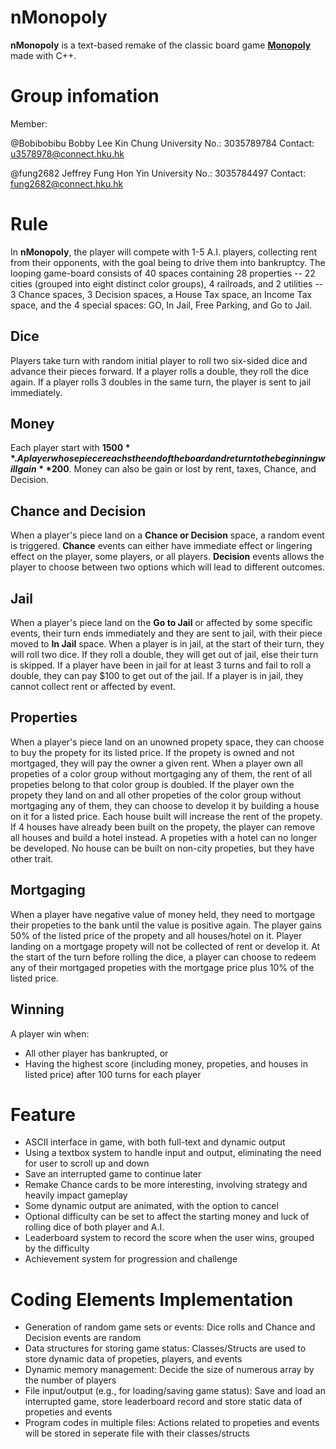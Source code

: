 # nMonopoly
**nMonopoly** is a text-based remake of the classic board game [**Monopoly**](https://en.wikipedia.org/wiki/Monopoly_(game)) made with C++.


# Group infomation
Member: 

@Bobibobibu Bobby Lee Kin Chung   University No.: 3035789784   Contact: u3578978@connect.hku.hk

@fung2682 Jeffrey Fung Hon Yin   University No.: 3035784497   Contact: fung2682@connect.hku.hk
       
       
# Rule
In **nMonopoly**, the player will compete with 1-5 A.I. players, collecting rent from their opponents, with the goal being to drive them into bankruptcy. The looping game-board consists of 40 spaces containing 28 properties -- 22 cities (grouped into eight distinct color groups), 4 railroads, and 2 utilities -- 3 Chance spaces, 3 Decision spaces, a House Tax space, an Income Tax space, and the 4 special spaces: GO, In Jail, Free Parking, and Go to Jail.

## Dice
Players take turn with random initial player to roll two six-sided dice and advance their pieces forward. If a player rolls a double, they roll the dice again. If a player rolls 3 doubles in the same turn, the player is sent to jail immediately.

## Money
Each player start with **$1500**. A player whose piece reachs the end of the board and return to the beginning will gain **$200**. Money can also be gain or lost by rent, taxes, Chance, and Decision.

## Chance and Decision
When a player's piece land on a **Chance or Decision** space, a random event is triggered. **Chance** events can either have immediate effect or lingering effect on the player, some players, or all players. **Decision** events allows the player to choose between two options which will lead to different outcomes.

## Jail
When a player's piece land on the **Go to Jail** or affected by some specific events, their turn ends immediately and they are sent to jail, with their piece moved to **In Jail** space. When a player is in jail, at the start of their turn, they will roll two dice. If they roll a double, they will get out of jail, else their turn is skipped. If a player have been in jail for at least 3 turns and fail to roll a double, they can pay $100 to get out of the jail.
If a player is in jail, they cannot collect rent or affected by event.

## Properties
When a player's piece land on an unowned propety space, they can choose to buy the propety for its listed price. If the propety is owned and not mortgaged, they will pay the owner a given rent. When a player own all propeties of a color group without mortgaging any of them, the rent of all propeties belong to that color group is doubled.
If the player own the propety they land on and all other propeties of the color group without mortgaging any of them, they can choose to develop it by building a house on it for a listed price. Each house built will increase the rent of the propety. If 4 houses have already been built on the propety, the player can remove all houses and build a hotel instead. A propeties with a hotel can no longer be developed.
No house can be built on non-city propeties, but they have other trait.

## Mortgaging
When a player have negative value of money held, they need to mortgage their propeties to the bank until the value is positive again. The player gains 50% of the listed price of the propety and all houses/hotel on it. Player landing on a mortgage propety will not be collected of rent or develop it. At the start of the turn before rolling the dice, a player can choose to redeem any of their mortgaged propeties with the mortgage price plus 10% of the listed price.

## Winning
A player win when:
- All other player has bankrupted, or
- Having the highest score (including money, propeties, and houses in listed price) after 100 turns for each player

# Feature
- ASCII interface in game, with both full-text and dynamic output
- Using a textbox system to handle input and output, eliminating the need for user to scroll up and down
- Save an interrupted game to continue later
- Remake Chance cards to be more interesting, involving strategy and heavily impact gameplay
- Some dynamic output are animated, with the option to cancel
- Optional difficulty can be set to affect the starting money and luck of rolling dice of both player and A.I.
- Leaderboard system to record the score when the user wins, grouped by the difficulty
- Achievement system for progression and challenge

# Coding Elements Implementation
- Generation of random game sets or events: Dice rolls and Chance and Decision events are random
- Data structures for storing game status: Classes/Structs are used to store dynamic data of propeties, players, and events
- Dynamic memory management: Decide the size of numerous array by the number of players
- File input/output (e.g., for loading/saving game status): Save and load an interrupted game, store leaderboard record and store static data of propeties and events
- Program codes in multiple files: Actions related to propeties and events will be stored in seperate file with their classes/structs

